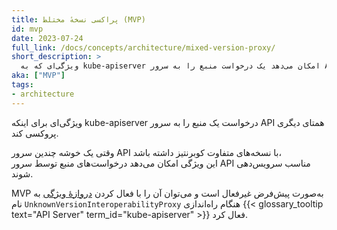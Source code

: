 ```yaml
---
title: پراکسی نسخهٔ مختلط (MVP)
id: mvp
date: 2023-07-24
full_link: /docs/concepts/architecture/mixed-version-proxy/
short_description: >
  ویژگی‌ای که به kube-apiserver امکان می‌دهد یک درخواست منبع را به سرور API همتای دیگری پروکسی کند.
aka: ["MVP"]
tags:
- architecture
---
```

 ویژگی‌ای برای اینکه kube-apiserver درخواست یک منبع را به سرور API همتای دیگری پروکسی کند.

<!--more-->

وقتی یک خوشه چندین سرور API با نسخه‌های متفاوت کوبرنتیز داشته باشد،  
این ویژگی امکان می‌دهد درخواست‌های منبع توسط سرور API مناسب سرویس‌دهی شوند.

MVP به‌صورت پیش‌فرض غیرفعال است و می‌توان آن را با فعال کردن
[دروازهٔ ویژگی](/docs/reference/command-line-tools-reference/feature-gates/) به نام `UnknownVersionInteroperabilityProxy`
هنگام راه‌اندازی {{< glossary_tooltip text="API Server" term_id="kube-apiserver" >}} فعال کرد.
